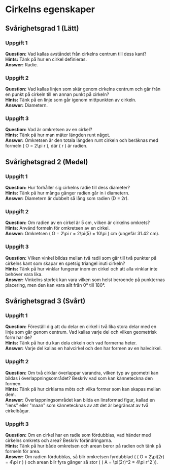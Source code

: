# Cirkelns egenskaper

## Svårighetsgrad 1 (Lätt)

### Uppgift 1
**Question:** Vad kallas avståndet från cirkelns centrum till dess kant?  
**Hints:** Tänk på hur en cirkel definieras.  
**Answer:** Radie.

### Uppgift 2
**Question:** Vad kallas linjen som skär genom cirkelns centrum och går från en punkt på cirkeln till en annan punkt på cirkeln?  
**Hints:** Tänk på en linje som går igenom mittpunkten av cirkeln.  
**Answer:** Diametern.

### Uppgift 3
**Question:** Vad är omkretsen av en cirkel?  
**Hints:** Tänk på hur man mäter längden runt något.  
**Answer:** Omkretsen är den totala längden runt cirkeln och beräknas med formeln \( O = 2\pi r \), där \( r \) är radien.

## Svårighetsgrad 2 (Medel)

### Uppgift 1
**Question:** Hur förhåller sig cirkelns radie till dess diameter?  
**Hints:** Tänk på hur många gånger radien går in i diametern.  
**Answer:** Diametern är dubbelt så lång som radien (D = 2r).

### Uppgift 2
**Question:** Om radien av en cirkel är 5 cm, vilken är cirkelns omkrets?  
**Hints:** Använd formeln för omkretsen av en cirkel.  
**Answer:** Omkretsen \( O = 2\pi r = 2\pi(5) = 10\pi \) cm (ungefär 31.42 cm).

### Uppgift 3
**Question:** Vilken vinkel bildas mellan två radii som går till två punkter på cirkelns kant som skapar en spetsig triangel inuti cirkeln?  
**Hints:** Tänk på hur vinklar fungerar inom en cirkel och att alla vinklar inte behöver vara lika.  
**Answer:** Vinkelns storlek kan vara vilken som helst beroende på punkternas placering, men den kan vara allt från 0° till 180°.

## Svårighetsgrad 3 (Svårt)

### Uppgift 1
**Question:** Föreställ dig att du delar en cirkel i två lika stora delar med en linje som går genom centrum. Vad kallas varje del och vilken geometrisk form har de?  
**Hints:** Tänk på hur du kan dela cirkeln och vad formerna heter.  
**Answer:** Varje del kallas en halvcirkel och den har formen av en halvcirkel.

### Uppgift 2
**Question:** Om två cirklar överlappar varandra, vilken typ av geometri kan bildas i överlappningsområdet? Beskriv vad som kan känneteckna den formen.  
**Hints:** Tänk på hur cirklarna möts och vilka former som kan skapas mellan dem.  
**Answer:** Överlappningsområdet kan bilda en linsformad figur, kallad en "lens" eller "maan" som kännetecknas av att det är begränsat av två cirkelbågar.

### Uppgift 3
**Question:** Om en cirkel har en radie som fördubblas, vad händer med cirkelns omkrets och area? Beskriv förändringarna.  
**Hints:** Tänk på hur både omkretsen och arean beror på radien och tänk på formeln för area.  
**Answer:** Om radien fördubblas, så blir omkretsen fyrdubblad ( \( O = 2\pi(2r) = 4\pi r \) ) och arean blir fyra gånger så stor ( \( A = \pi(2r)^2 = 4\pi r^2 \)).